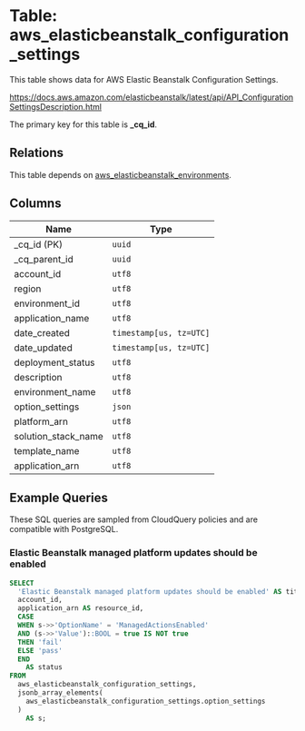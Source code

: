# Table: aws_elasticbeanstalk_configuration_settings

This table shows data for AWS Elastic Beanstalk Configuration Settings.

https://docs.aws.amazon.com/elasticbeanstalk/latest/api/API_ConfigurationSettingsDescription.html

The primary key for this table is **_cq_id**.

## Relations

This table depends on [aws_elasticbeanstalk_environments](aws_elasticbeanstalk_environments.md).

## Columns

| Name          | Type          |
| ------------- | ------------- |
|_cq_id (PK)|`uuid`|
|_cq_parent_id|`uuid`|
|account_id|`utf8`|
|region|`utf8`|
|environment_id|`utf8`|
|application_name|`utf8`|
|date_created|`timestamp[us, tz=UTC]`|
|date_updated|`timestamp[us, tz=UTC]`|
|deployment_status|`utf8`|
|description|`utf8`|
|environment_name|`utf8`|
|option_settings|`json`|
|platform_arn|`utf8`|
|solution_stack_name|`utf8`|
|template_name|`utf8`|
|application_arn|`utf8`|

## Example Queries

These SQL queries are sampled from CloudQuery policies and are compatible with PostgreSQL.

### Elastic Beanstalk managed platform updates should be enabled

```sql
SELECT
  'Elastic Beanstalk managed platform updates should be enabled' AS title,
  account_id,
  application_arn AS resource_id,
  CASE
  WHEN s->>'OptionName' = 'ManagedActionsEnabled'
  AND (s->>'Value')::BOOL = true IS NOT true
  THEN 'fail'
  ELSE 'pass'
  END
    AS status
FROM
  aws_elasticbeanstalk_configuration_settings,
  jsonb_array_elements(
    aws_elasticbeanstalk_configuration_settings.option_settings
  )
    AS s;
```



